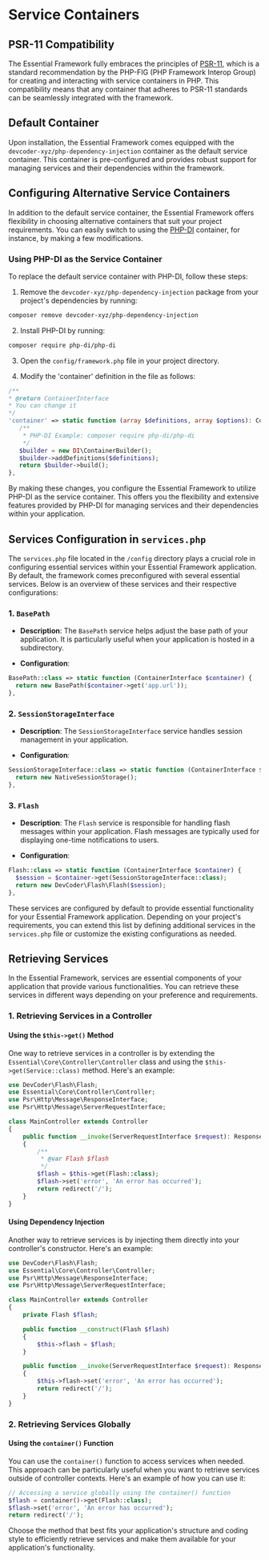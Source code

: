 # Service Containers

## PSR-11 Compatibility

The Essential Framework fully embraces the principles of [PSR-11](https://www.php-fig.org/psr/psr-11/), which is a standard recommendation by the PHP-FIG (PHP Framework Interop Group) for creating and interacting with service containers in PHP. This compatibility means that any container that adheres to PSR-11 standards can be seamlessly integrated with the framework.

## Default Container

Upon installation, the Essential Framework comes equipped with the `devcoder-xyz/php-dependency-injection` container as the default service container. This container is pre-configured and provides robust support for managing services and their dependencies within the framework.

## Configuring Alternative Service Containers

In addition to the default service container, the Essential Framework offers flexibility in choosing alternative containers that suit your project requirements. You can easily switch to using the [PHP-DI](https://php-di.org/) container, for instance, by making a few modifications.

### Using PHP-DI as the Service Container

To replace the default service container with PHP-DI, follow these steps:

1. Remove the `devcoder-xyz/php-dependency-injection` package from your project's dependencies by running:

```bash
composer remove devcoder-xyz/php-dependency-injection
```

2. Install PHP-DI by running:

```bash
composer require php-di/php-di
```

3. Open the `config/framework.php` file in your project directory.

4. Modify the 'container' definition in the file as follows:

```php
/**
* @return ContainerInterface
* You can change it
*/
'container' => static function (array $definitions, array $options): ContainerInterface {
   /**
    * PHP-DI Example: composer require php-di/php-di
    */
   $builder = new DI\ContainerBuilder();
   $builder->addDefinitions($definitions);
   return $builder->build();
},
```

By making these changes, you configure the Essential Framework to utilize PHP-DI as the service container. This offers you the flexibility and extensive features provided by PHP-DI for managing services and their dependencies within your application.

## Services Configuration in `services.php`

The `services.php` file located in the `/config` directory plays a crucial role in configuring essential services within your Essential Framework application. By default, the framework comes preconfigured with several essential services. Below is an overview of these services and their respective configurations:

### 1. `BasePath`

- **Description**: The `BasePath` service helps adjust the base path of your application. It is particularly useful when your application is hosted in a subdirectory.

- **Configuration**:
```php
BasePath::class => static function (ContainerInterface $container) {
  return new BasePath($container->get('app.url'));
},
  ```

### 2. `SessionStorageInterface`

- **Description**: The `SessionStorageInterface` service handles session management in your application.

- **Configuration**:
```php
SessionStorageInterface::class => static function (ContainerInterface $container) {
  return new NativeSessionStorage();
},
```

### 3. `Flash`

- **Description**: The `Flash` service is responsible for handling flash messages within your application. Flash messages are typically used for displaying one-time notifications to users.

- **Configuration**:
```php
Flash::class => static function (ContainerInterface $container) {
  $session = $container->get(SessionStorageInterface::class);
  return new DevCoder\Flash\Flash($session);
},
```

These services are configured by default to provide essential functionality for your Essential Framework application. Depending on your project's requirements, you can extend this list by defining additional services in the `services.php` file or customize the existing configurations as needed.

## Retrieving Services

In the Essential Framework, services are essential components of your application that provide various functionalities. You can retrieve these services in different ways depending on your preference and requirements.

### 1. Retrieving Services in a Controller

#### Using the `$this->get()` Method

One way to retrieve services in a controller is by extending the `Essential\Core\Controller\Controller` class and using the `$this->get(Service::class)` method. Here's an example:

```php
use DevCoder\Flash\Flash;
use Essential\Core\Controller\Controller;
use Psr\Http\Message\ResponseInterface;
use Psr\Http\Message\ServerRequestInterface;

class MainController extends Controller
{
    public function __invoke(ServerRequestInterface $request): ResponseInterface
    {
        /**
         * @var Flash $flash
         */
        $flash = $this->get(Flash::class);
        $flash->set('error', 'An error has occurred');
        return redirect('/');
    }
}
```

#### Using Dependency Injection

Another way to retrieve services is by injecting them directly into your controller's constructor. Here's an example:

```php
use DevCoder\Flash\Flash;
use Essential\Core\Controller\Controller;
use Psr\Http\Message\ResponseInterface;
use Psr\Http\Message\ServerRequestInterface;

class MainController extends Controller
{
    private Flash $flash;

    public function __construct(Flash $flash)
    {
        $this->flash = $flash;
    }

    public function __invoke(ServerRequestInterface $request): ResponseInterface
    {
        $this->flash->set('error', 'An error has occurred');
        return redirect('/');
    }
}
```

### 2. Retrieving Services Globally

#### Using the `container()` Function

You can use the `container()` function to access services when needed. This approach can be particularly useful when you want to retrieve services outside of controller contexts. Here's an example of how you can use it:

```php
// Accessing a service globally using the container() function
$flash = container()->get(Flash::class);
$flash->set('error', 'An error has occurred');
return redirect('/');
```

Choose the method that best fits your application's structure and coding style to efficiently retrieve services and make them available for your application's functionality.